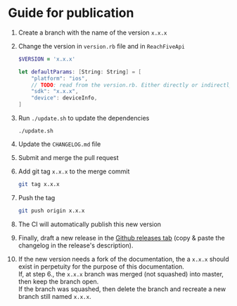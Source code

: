 # Guide for publication

1. Create a branch with the name of the version `x.x.x`

2. Change the version in `version.rb` file and in `ReachFiveApi`
    ```ruby
    $VERSION = 'x.x.x'
    ```
    ```swift
    let defaultParams: [String: String] = [
        "platform": "ios",
        // TODO: read from the version.rb. Either directly or indirectly from Reach5.h, Info.plist...
        "sdk": "x.x.x",
        "device": deviceInfo,
    ]
    ```

3. Run `./update.sh` to update the dependencies
    ```shell
    ./update.sh
    ```

4. Update the `CHANGELOG.md` file

5. Submit and merge the pull request

6. Add git tag `x.x.x` to the merge commit
    ```sh
    git tag x.x.x
    ```

7. Push the tag
    ```sh
    git push origin x.x.x
    ```

8. The CI will automatically publish this new version

9. Finally, draft a new release in the [Github releases tab](https://github.com/ReachFive/reachfive-ios/releases) (copy & paste the changelog in the release's description).

10. If the new version needs a fork of the documentation, the a `x.x.x` should exist in perpetuity for the purpose of this documentation.<br>
    If, at step 6., the `x.x.x` branch was merged (not squashed) into master, then keep the branch open.<br>
    If the branch was squashed, then delete the branch and recreate a new branch still named `x.x.x`.
